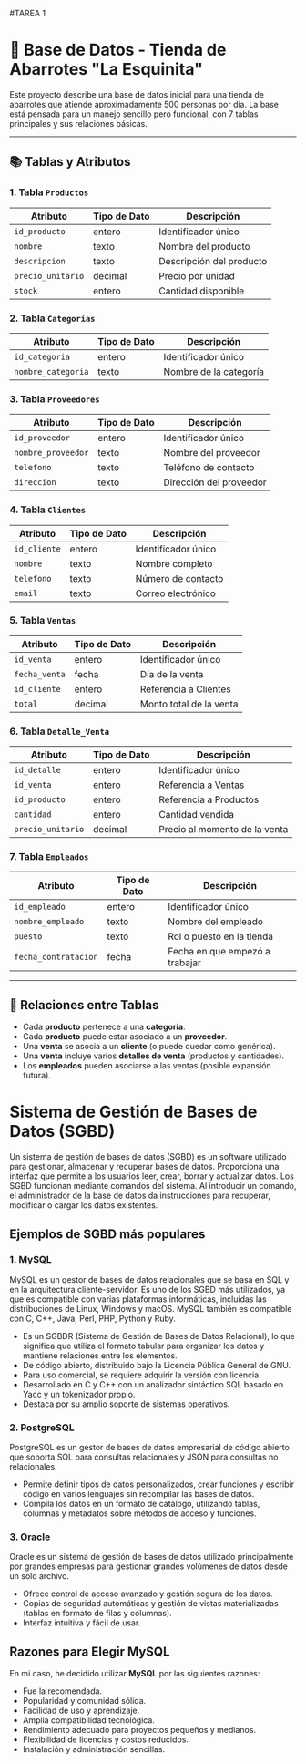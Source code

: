 #TAREA 1

# 🛒 Base de Datos - Tienda de Abarrotes "La Esquinita"

Este proyecto describe una base de datos inicial para una tienda de abarrotes que atiende aproximadamente 500 personas por día. La base está pensada para un manejo sencillo pero funcional, con 7 tablas principales y sus relaciones básicas.

---

## 📚 Tablas y Atributos

### 1. Tabla `Productos`
| Atributo         | Tipo de Dato  | Descripción                  |
|------------------|---------------|------------------------------|
| `id_producto`    | entero        | Identificador único          |
| `nombre`         | texto         | Nombre del producto          |
| `descripcion`    | texto         | Descripción del producto     |
| `precio_unitario`| decimal       | Precio por unidad            |
| `stock`          | entero        | Cantidad disponible          |

### 2. Tabla `Categorías`
| Atributo          | Tipo de Dato  | Descripción                 |
|-------------------|---------------|-----------------------------|
| `id_categoria`    | entero        | Identificador único         |
| `nombre_categoria`| texto         | Nombre de la categoría      |

### 3. Tabla `Proveedores`
| Atributo         | Tipo de Dato  | Descripción                  |
|------------------|---------------|------------------------------|
| `id_proveedor`   | entero        | Identificador único          |
| `nombre_proveedor`| texto        | Nombre del proveedor         |
| `telefono`       | texto         | Teléfono de contacto         |
| `direccion`      | texto         | Dirección del proveedor      |

### 4. Tabla `Clientes`
| Atributo         | Tipo de Dato  | Descripción                  |
|------------------|---------------|------------------------------|
| `id_cliente`     | entero        | Identificador único          |
| `nombre`         | texto         | Nombre completo              |
| `telefono`       | texto         | Número de contacto           |
| `email`          | texto         | Correo electrónico           |

### 5. Tabla `Ventas`
| Atributo         | Tipo de Dato  | Descripción                  |
|------------------|---------------|------------------------------|
| `id_venta`       | entero        | Identificador único          |
| `fecha_venta`    | fecha         | Día de la venta              |
| `id_cliente`     | entero        | Referencia a Clientes        |
| `total`          | decimal       | Monto total de la venta      |

### 6. Tabla `Detalle_Venta`
| Atributo         | Tipo de Dato  | Descripción                  |
|------------------|---------------|------------------------------|
| `id_detalle`     | entero        | Identificador único          |
| `id_venta`       | entero        | Referencia a Ventas          |
| `id_producto`    | entero        | Referencia a Productos       |
| `cantidad`       | entero        | Cantidad vendida             |
| `precio_unitario`| decimal       | Precio al momento de la venta|

### 7. Tabla `Empleados`
| Atributo          | Tipo de Dato  | Descripción                  |
|-------------------|---------------|------------------------------|
| `id_empleado`     | entero        | Identificador único          |
| `nombre_empleado` | texto         | Nombre del empleado          |
| `puesto`          | texto         | Rol o puesto en la tienda    |
| `fecha_contratacion`| fecha      | Fecha en que empezó a trabajar|

---

## 🔗 Relaciones entre Tablas
- Cada **producto** pertenece a una **categoría**.
- Cada **producto** puede estar asociado a un **proveedor**.
- Una **venta** se asocia a un **cliente** (o puede quedar como genérica).
- Una **venta** incluye varios **detalles de venta** (productos y cantidades).
- Los **empleados** pueden asociarse a las ventas (posible expansión futura).

# Sistema de Gestión de Bases de Datos (SGBD)

Un sistema de gestión de bases de datos (SGBD) es un software utilizado para gestionar, almacenar y recuperar bases de datos. Proporciona una interfaz que permite a los usuarios leer, crear, borrar y actualizar datos. Los SGBD funcionan mediante comandos del sistema. Al introducir un comando, el administrador de la base de datos da instrucciones para recuperar, modificar o cargar los datos existentes.

## Ejemplos de SGBD más populares

### 1. MySQL
MySQL es un gestor de bases de datos relacionales que se basa en SQL y en la arquitectura cliente-servidor. Es uno de los SGBD más utilizados, ya que es compatible con varias plataformas informáticas, incluidas las distribuciones de Linux, Windows y macOS. MySQL también es compatible con C, C++, Java, Perl, PHP, Python y Ruby.

- Es un SGBDR (Sistema de Gestión de Bases de Datos Relacional), lo que significa que utiliza el formato tabular para organizar los datos y mantiene relaciones entre los elementos.
- De código abierto, distribuido bajo la Licencia Pública General de GNU.
- Para uso comercial, se requiere adquirir la versión con licencia.
- Desarrollado en C y C++ con un analizador sintáctico SQL basado en Yacc y un tokenizador propio.
- Destaca por su amplio soporte de sistemas operativos.

### 2. PostgreSQL
PostgreSQL es un gestor de bases de datos empresarial de código abierto que soporta SQL para consultas relacionales y JSON para consultas no relacionales.

- Permite definir tipos de datos personalizados, crear funciones y escribir código en varios lenguajes sin recompilar las bases de datos.
- Compila los datos en un formato de catálogo, utilizando tablas, columnas y metadatos sobre métodos de acceso y funciones.

### 3. Oracle
Oracle es un sistema de gestión de bases de datos utilizado principalmente por grandes empresas para gestionar grandes volúmenes de datos desde un solo archivo.

- Ofrece control de acceso avanzado y gestión segura de los datos.
- Copias de seguridad automáticas y gestión de vistas materializadas (tablas en formato de filas y columnas).
- Interfaz intuitiva y fácil de usar.

## Razones para Elegir MySQL

En mi caso, he decidido utilizar **MySQL** por las siguientes razones:

- Fue la recomendada.
- Popularidad y comunidad sólida.
- Facilidad de uso y aprendizaje.
- Amplia compatibilidad tecnológica.
- Rendimiento adecuado para proyectos pequeños y medianos.
- Flexibilidad de licencias y costos reducidos.
- Instalación y administración sencillas.
